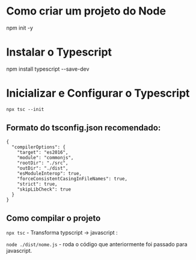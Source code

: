# Como criar um projeto do Node

npm init -y

# Instalar o Typescript

npm install typescript --save-dev

# Inicializar e Configurar o Typescript

```npx tsc --init```

## Formato do tsconfig.json recomendado:

```{
{
  "compilerOptions": {
    "target": "es2016",
    "module": "commonjs",
    "rootDir": "./src",
    "outDir": "./dist",
    "esModuleInterop": true,
    "forceConsistentCasingInFileNames": true,
    "strict": true,
    "skipLibCheck": true
  }
}
```

## Como compilar o projeto

```npx tsc``` - Transforma typscript -> javascript :

```node ./dist/nome.js``` - roda o código que anteriormente foi passado para javascript.
